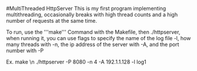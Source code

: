 #MultiThreaded HttpServer
This is my first program implementing multithreading, occasionally breaks with high thread counts 
and a high number of requests at the same time. 

To run, use the '''make''' Command with the Makefile, then ./httpserver, when running it, 
you can use flags to specify the name of the log file -l, how many threads with -n, 
the ip address of the server with -A, and the port number with -P

Ex. 
make \n
./httpserver -P 8080 -n 4 -A 192.1.1.128 -l log1
